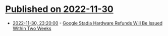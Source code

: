 # [Published on 2022-11-30](index.md)

* [2022-11-30, 23:20:00](https://tech.slashdot.org/story/22/11/30/2225238/google-stadia-hardware-refunds-will-be-issued-within-two-weeks?utm_source=rss1.0mainlinkanon&utm_medium=feed) - [Google Stadia Hardware Refunds Will Be Issued Within Two Weeks](https://tech.slashdot.org/story/22/11/30/2225238/google-stadia-hardware-refunds-will-be-issued-within-two-weeks?utm_source=rss1.0mainlinkanon&utm_medium=feed)
